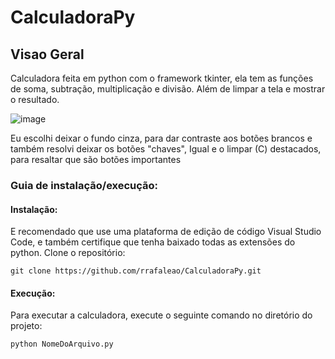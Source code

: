 # CalculadoraPy
## Visao Geral
Calculadora feita em python com o framework tkinter, ela tem as funções de soma, subtração, multiplicação e divisão. Além de limpar a tela e mostrar o resultado.

![image](https://github.com/user-attachments/assets/46460002-3069-469d-bf45-7046d7a78c68)

Eu escolhi deixar o fundo cinza, para dar contraste aos botões brancos e também resolvi deixar os botões "chaves", Igual e o limpar (C) destacados, para resaltar que são botões importantes

### Guia de instalação/execução:
#### Instalação:
E recomendado que use uma plataforma de edição de código Visual Studio Code, e também certifique que tenha baixado todas as extensões do python.
Clone o repositório:
```
git clone https://github.com/rrafaleao/CalculadoraPy.git
```
#### Execução:
Para executar a calculadora, execute o seguinte comando no diretório do projeto:
```
python NomeDoArquivo.py
```
